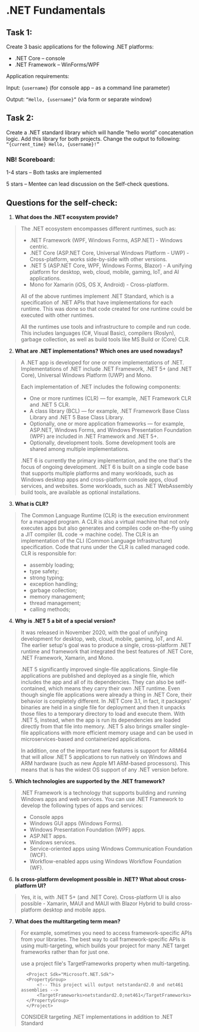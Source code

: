 # .NET Fundamentals

## Task 1:
Create 3 basic applications for the following .NET platforms:

- .NET Core – console
- .NET Framework – WinForms/WPF

Application requirements:

Input: `{username}` (for console app – as a command line parameter)

Output: `“Hello, {username}”` (via form or separate window)

## Task 2:
Create a .NET standard library which will handle “hello world” concatenation logic. Add this library for both projects. Change the output to following: `“{current_time} Hello, {username}!”`

### NB! Scoreboard:
1-4 stars – Both tasks are implemented

5 stars – Mentee can lead discussion on the Self-check questions.

## Questions for the self-check:
1. **What does the .NET ecosystem provide?**

> The .NET ecosystem encompasses different runtimes, such as:
> - .NET Framework (WPF, Windows Forms, ASP.NET) - Windows centric.
> - .NET Core (ASP.NET Core, Universal Windows Platform - UWP) - Cross-platform, works side-by-side with other versions.
> - .NET 5 (ASP.NET Core, WPF, Windows Forms, Blazor) - A unifying platform for desktop, web, cloud, mobile, gaming, IoT, and AI applications.
> - Mono for Xamarin (iOS, OS X, Android) - Cross-platform.
>
> All of the above runtimes implement .NET Standard, which is a specification of .NET APIs that have implementations for each runtime. This was done so that code created for one runtime could be executed with other runtimes.
>
> All the runtimes use tools and infrastructure to compile and run code. This includes languages (C#, Visual Basic), compilers (Roslyn), garbage collection, as well as build tools like MS Build or (Core) CLR.

2. **What are .NET implementations? Which ones are used nowadays?**

> A .NET app is developed for one or more implementations of .NET. Implementations of .NET include .NET Framework, .NET 5+ (and .NET Core), Universal Windows Platform (UWP) and Mono.
>
> Each implementation of .NET includes the following components:
>
> - One or more runtimes (CLR) — for example, .NET Framework CLR and .NET 5 CLR.
> - A class library (BCL) — for example, .NET Framework Base Class Library and .NET 5 Base Class Library.
> - Optionally, one or more application frameworks — for example, ASP.NET, Windows Forms, and Windows Presentation Foundation (WPF) are included in .NET Framework and .NET 5+.
> - Optionally, development tools. Some development tools are shared among multiple implementations.
>
> .NET 6 is currently the primary implementation, and the one that's the focus of ongoing development. .NET 6 is built on a single code base that supports multiple platforms and many workloads, such as Windows desktop apps and cross-platform console apps, cloud services, and websites. Some workloads, such as .NET WebAssembly build tools, are available as optional installations.

3. **What is CLR?**

> The Common Language Runtime (CLR) is the execution environment for a managed program. A CLR is also a virtual machine that not only executes apps but also generates and compiles code on-the-fly using a JIT compiler (IL code -> machine code).
> The CLR is an implementation of the CLI (Common Language Infrastructure) specification. Code that runs under the CLR is called managed code. CLR is responsible for:
>
> - assembly loading;
> - type safety;
> - strong typing;
> - exception handling;
> - garbage collection;
> - memory management;
> - thread management;
> - calling methods;

4. **Why is .NET 5 a bit of a special version?**

> It was released in November 2020, with the goal of unifying development for desktop, web, cloud, mobile, gaming, IoT, and AI. The earlier setup's goal was to produce a single, cross-platform .NET runtime and framework that integrated the best features of .NET Core, .NET Framework, Xamarin, and Mono.
>
> .NET 5 significantly improved single-file applications. Single-file applications are published and deployed as a single file, which includes the app and all of its dependencies. They can also be self-contained, which means they carry their own .NET runtime. Even though single file applications were already a thing in .NET Core, their behavior is completely different. In .NET Core 3.1, in fact, it packages' binaries are held in a single file for deployment and then it unpacks those files to a temporary directory to load and execute them. With .NET 5, instead, when the app is run its dependencies are loaded directly from that file into memory. .NET 5 also brings smaller single-file applications with more efficient memory usage and can be used in microservices-based and containerized applications.
>
> In addition, one of the important new features is support for ARM64 that will allow .NET 5 applications to run natively on Windows and ARM hardware (such as new Apple M1 ARM-based processors). This means that is has the widest OS support of any .NET version before.

5. **Which technologies are supported by the .NET framework?**

> .NET Framework is a technology that supports building and running Windows apps and web services.
> You can use .NET Framework to develop the following types of apps and services:
> - Console apps
> - Windows GUI apps (Windows Forms).
> - Windows Presentation Foundation (WPF) apps.
> - ASP.NET apps.
> - Windows services.
> - Service-oriented apps using Windows Communication Foundation (WCF).
> - Workflow-enabled apps using Windows Workflow Foundation (WF).

6. **Is cross-platform development possible in .NET? What about cross-platform UI?**

> Yes, it is, with .NET 5+ (and .NET Core). Cross-platform UI is also possible - Xamarin, MAUI and MAUI with Blazor Hybrid to build cross-platform desktop and mobile apps.

7. **What does the multitargeting term mean?**

> For example, sometimes you need to access framework-specific APIs from your libraries. The best way to call framework-specific APIs is using multi-targeting, which builds your project for many .NET target frameworks rather than for just one.
>
> use a project file's TargetFrameworks property when multi-targeting.
>
>       <Project Sdk="Microsoft.NET.Sdk">
>       <PropertyGroup>
>           <!-- This project will output netstandard2.0 and net461 assemblies -->
>           <TargetFrameworks>netstandard2.0;net461</TargetFrameworks>
>       </PropertyGroup>
>       </Project>
>
> CONSIDER targeting .NET implementations in addition to .NET Standard